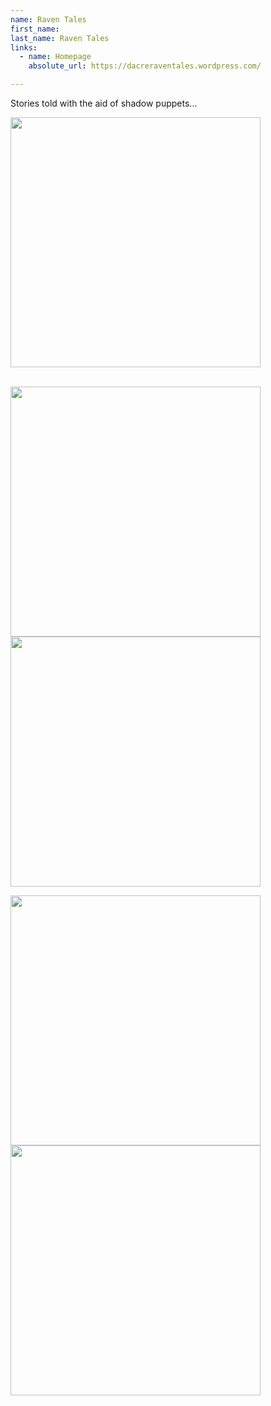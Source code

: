 ```yaml
---
name: Raven Tales
first_name:
last_name: Raven Tales
links:
  - name: Homepage
    absolute_url: https://dacreraventales.wordpress.com/

---
```


Stories told with the aid of shadow puppets...

<div class="sw-center-div">
  <img src="../../assets/images/Chinese-dragon-circle-detail.jpeg" width=400 /><br/>
</div>
<br/>

<img src="../../assets/images/Wendy_Dacre.jpg" width=400 /> <img src="../../assets/images/stoorworm-still.jpeg" width=400 />

<img src="../../assets/images/shadow-puppet-image.jpg" width=400 /> <img src="../../assets/images/Cat-with-a-Cough.jpeg" width=400 /> 

